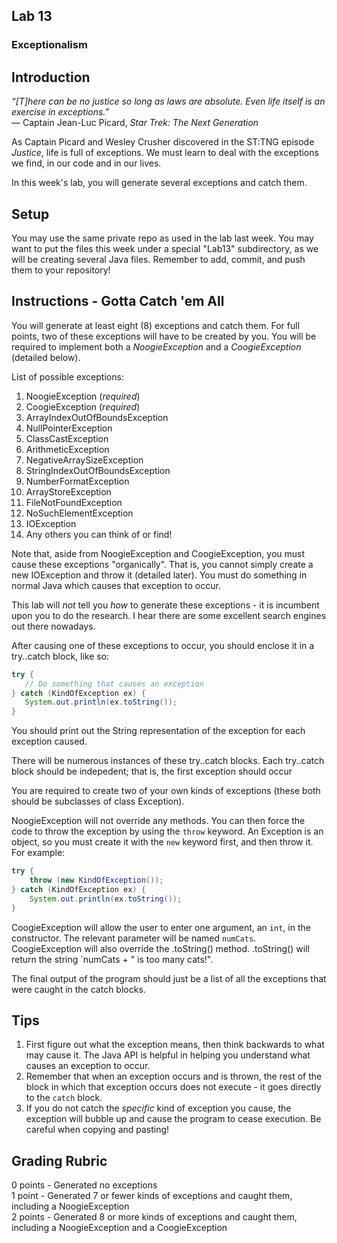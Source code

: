 ## Lab 13

### Exceptionalism

## Introduction

_“[T]here can be no justice so long as laws are absolute. Even life itself is an exercise in exceptions.”_   
   ― Captain Jean-Luc Picard, _Star Trek: The Next Generation_

As Captain Picard and Wesley Crusher discovered in the ST:TNG episode _Justice_, life is full of exceptions.  We must learn to deal with the exceptions we find, in our code and in our lives.

In this week's lab, you will generate several exceptions and catch them.

## Setup

You may use the same private repo as used in the lab last week.  You may want to put the files this week under a special "Lab13" subdirectory, as we will be creating several Java files.  Remember to add, commit, and push them to your repository!

## Instructions - Gotta Catch 'em All

You will generate at least eight (8) exceptions and catch them.  For full points, two of these exceptions will have to be created by you.  You will be required to implement both a _NoogieException_ and a _CoogieException_ (detailed below).

List of possible exceptions:

1. NoogieException (_required_)
1. CoogieException (_required_)
1. ArrayIndexOutOfBoundsException
1. NullPointerException
1. ClassCastException
1. ArithmeticException
1. NegativeArraySizeException
1. StringIndexOutOfBoundsException
1. NumberFormatException
1. ArrayStoreException
1. FileNotFoundException
1. NoSuchElementException
1. IOException
1. Any others you can think of or find!

Note that, aside from NoogieException and CoogieException, you must cause these exceptions "organically".  That is, you cannot simply create a new IOException and throw it (detailed later).  You must do something in normal Java which causes that exception to occur.

This lab will _not_ tell you _how_ to generate these exceptions - it is incumbent upon you to do the research.  I hear there are some excellent search engines out there nowadays.

After causing one of these exceptions to occur, you should enclose it in a try..catch block, like so:

```java
try {
   // Do something that causes an exception
} catch (KindOfException ex) {
   System.out.println(ex.toString());
}
```

You should print out the String representation of the exception for each exception caused.

There will be numerous instances of these try..catch blocks.  Each try..catch block should be indepedent; that is, the first exception should occur

You are required to create two of your own kinds of exceptions (these both should be subclasses of class Exception).

NoogieException will not override any methods.  You can then force the code to throw the exception by using the `throw` keyword.  An Exception is an object, so you must create it with the `new` keyword first, and then throw it.  For example:

```java
try {
    throw (new KindOfException());
} catch (KindOfException ex) {
    System.out.println(ex.toString());
}
```

CoogieException will allow the user to enter one argument, an `int`, in the constructor.  The relevant parameter will be named `numCats`.  CoogieException will also override the .toString() method.  .toString() will return the string `numCats + " is too many cats!".

The final output of the program should just be a list of all the exceptions that were caught in the catch blocks.

## Tips

1. First figure out what the exception means, then think backwards to what may cause it.  The Java API is helpful in helping you understand what causes an exception to occur.
2. Remember that when an exception occurs and is thrown, the rest of the block in which that exception occurs does not execute - it goes directly to the `catch` block.
3. If you do not catch the _specific_ kind of exception you cause, the exception will bubble up and cause the program to cease execution.  Be careful when copying and pasting!

## Grading Rubric

0 points - Generated no exceptions  
1 point - Generated 7 or fewer kinds of exceptions and caught them, including a NoogieException  
2 points - Generated 8 or more kinds of exceptions and caught them, including a NoogieException and a CoogieException  

